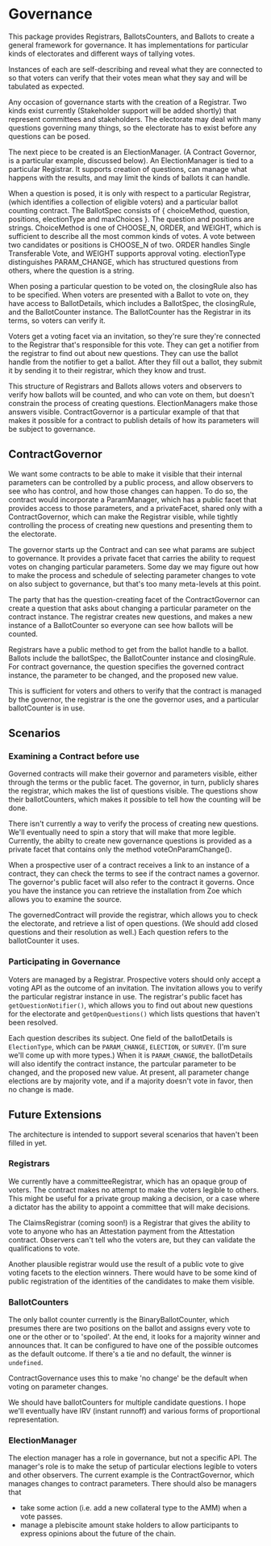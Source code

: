 # Governance

This package provides Registrars, BallotsCounters, and Ballots to create a
general framework for governance. It has implementations for particular kinds of
electorates and different ways of tallying votes.

Instances of each are self-describing and reveal what they are connected to so
that voters can verify that their votes mean what they say and will be tabulated
as expected.

Any occasion of governance starts with the creation of a Registrar. Two kinds
exist currently (Stakeholder support will be added shortly) that represent
committees and stakeholders. The electorate may deal with many questions
governing many things, so the electorate has to exist before any questions can
be posed.

The next piece to be created is an ElectionManager. (A Contract Governor, is a
particular example, discussed below). An ElectionManager is tied to a particular
Registrar. It supports creation of questions, can manage what happens with the
results, and may limit the kinds of ballots it can handle.

When a question is posed, it is only with respect to a particular Registrar,
(which identifies a collection of eligible voters) and a particular ballot
counting contract. The BallotSpec consists of { choiceMethod, question,
positions, electionType and maxChoices }. The question and positions are
strings. ChoiceMethod is one of CHOOSE_N, ORDER, and WEIGHT, which is sufficient
to describe all the most common kinds of votes. A vote between two candidates or
positions is CHOOSE_N of two. ORDER handles Single Transferable Vote, and WEIGHT
supports approval voting. electionType distinguishes PARAM_CHANGE, which has
structured questions from others, where the question is a string.

When posing a particular question to be voted on, the closingRule also has to be
specified. When voters are presented with a Ballot to vote on, they have access
to BallotDetails, which includes a BallotSpec, the closingRule, and the
BallotCounter instance. The BallotCounter has the Registrar in its terms, so
voters can verify it.

Voters get a voting facet via an invitation, so they're sure they're connected
to the Registrar that's responsible for this vote. They can get a notifier from
the registrar to find out about new questions. They can use the ballot handle
from the notifier to get a ballot. After they fill out a ballot, they submit it
by sending it to their registrar, which they know and trust.

This structure of Registrars and Ballots allows voters and observers to verify
how ballots will be counted, and who can vote on them, but doesn't constrain the
process of creating questions. ElectionManagers make those answers visible.
ContractGovernor is a particular example of that that makes it possible for a
contract to publish details of how its parameters will be subject to governance.

## ContractGovernor

We want some contracts to be able to make it visible that their internal
parameters can be controlled by a public process, and allow observers to see who
has control, and how those changes can happen. To do so, the contract would
incorporate a ParamManager, which has a public facet that provides access to
those parameters, and a privateFacet, shared only with a ContractGovernor, which
can make the Registrar visible, while tightly controlling the process of
creating new questions and presenting them to the electorate.

The governor starts up the Contract and can see what params are subject to
governance. It provides a private facet that carries the ability to request
votes on changing particular parameters. Some day we may figure out how to make
the process and schedule of selecting parameter changes to vote on also subject
to governance, but that's too many meta-levels at this point.

The party that has the question-creating facet of the ContractGovernor can
create a question that asks about changing a particular parameter on the
contract instance. The registrar creates new questions, and makes a new instance
of a BallotCounter so everyone can see how ballots will be counted.

Registrars have a public method to get from the ballot handle to a ballot.
Ballots include the ballotSpec, the BallotCounter instance and closingRule. For
contract governance, the question specifies the governed contract instance, the
parameter to be changed, and the proposed new value.

This is sufficient for voters and others to verify that the contract is managed
by the governor, the registrar is the one the governor uses, and a particular
ballotCounter is in use.

## Scenarios

### Examining a Contract before use

Governed contracts will make their governor and parameters visible, either
through the terms or the public facet. The governor, in turn, publicly shares
the registrar, which makes the list of questions visible. The questions show
their ballotCounters, which makes it possible to tell how the counting will be
done.

There isn't currently a way to verify the process of creating new questions.
We'll eventually need to spin a story that will make that more legible.
Currently, the abilty to create new governance questions is provided as a
private facet that contains only the method voteOnParamChange(). 

When a prospective user of a contract receives a link to an instance of a
contract, they can check the terms to see if the contract names a governor.  The
governor's public facet will also refer to the contract it governs. Once you
have the instance you can retrieve the installation from Zoe which allows you to
examine the source.

The governedContract will provide the registrar, which allows you to check the
electorate, and retrieve a list of open questions. (We should add closed
questions and their resolution as well.) Each question refers to the
ballotCounter it uses.

### Participating in Governance

Voters are managed by a Registrar. Prospective voters should only accept a
voting API as the outcome of an invitation. The invitation allows you to verify
the particular registrar instance in use. The registrar's public facet has
`getQuestionNotifier()`, which allows you to find out about new questions for
the electorate and `getOpenQuestions()` which lists questions that haven't been
resolved.

Each question describes its subject. One field of the ballotDetails is
`ElectionType`, which can be `PARAM_CHANGE`, `ELECTION`, or `SURVEY`. (I'm sure
we'll come up with more types.) When it is `PARAM_CHANGE`, the ballotDetails
will also identify the contract instance, the partcular parameter to be changed,
and the proposed new value. At present, all parameter change elections are by
majority vote, and if a majority doesn't vote in favor, then no change is made.

## Future Extensions

The architecture is intended to support several scenarios that haven't been
filled in yet.

### Registrars

We currently have a committeeRegistrar, which has an opaque group of voters. The
contract makes no attempt to make the voters legible to others. This might be
useful for a private group making a decision, or a case where a dictator has the
ability to appoint a committee that will make decisions.

The ClaimsRegistrar (coming soon!) is a Registrar that gives the ability to vote
to anyone who has an Attestation payment from the Attestation contract.
Observers can't tell who the voters are, but they can validate the
qualifications to vote.

Another plausible registrar would use the result of a public vote to give voting
facets to the election winners. There would have to be some kind of public
registration of the identities of the candidates to make them visible.

### BallotCounters

The only ballot counter currently is the BinaryBallotCounter, which presumes
there are two positions on the ballot and assigns every vote to one or the other
or to 'spoiled'. At the end, it looks for a majority winner and announces that.
It can be configured to have one of the possible outcomes as the default
outcome. If there's a tie and no default, the winner is `undefined`.

ContractGovernance uses this to make 'no change' be the default when voting on
parameter changes.

We should have ballotCounters for multiple candidate questions. I hope we'll
eventually have IRV (instant runnoff) and various forms of proportional
representation.

### ElectionManager

The election manager has a role in governance, but not a specific API. The
manager's role is to make the setup of particular elections legible to voters
and other observers. The current example is the ContractGovernor, which manages
changes to contract parameters. There should also be managers that

* take some action (i.e. add a new collateral type to the AMM) when a vote
  passes.
* manage a plebiscite amount stake holders to allow participants to express
  opinions about the future of the chain.

